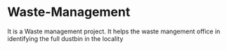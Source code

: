 # Waste-Management
It is a Waste management project. It helps the waste mangement office in identifying the full dustbin in the locality

